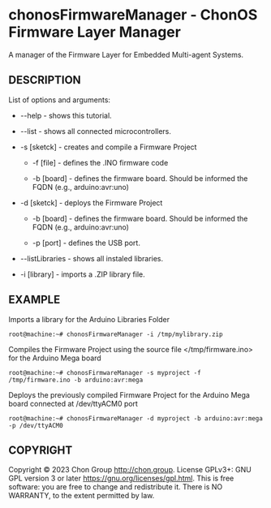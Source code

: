 # chonosFirmwareManager - ChonOS Firmware Layer Manager
A manager of the Firmware Layer for Embedded Multi-agent Systems.

## DESCRIPTION

List of options and arguments:

+ --help          \- shows this tutorial.

+ --list          \- shows all connected microcontrollers.

+ -s [sketck]     \- creates and compile a Firmware Project

  * -f [file]   \- defines the .INO firmware code 
  
  * -b [board]  \- defines the firmware board. Should be informed the FQDN (e.g., arduino:avr:uno)

+ -d [sketck]     \- deploys the Firmware Project

  * -b [board]  \- defines the firmware board. Should be informed the FQDN (e.g., arduino:avr:uno)
  
  * -p [port]   \- defines the USB port.

+ --listLibraries \- shows all instaled libraries.

+ -i [library]    \- imports a .ZIP library file.

## EXAMPLE
Imports a library for the Arduino Libraries Folder
```console
root@machine:~# chonosFirmwareManager -i /tmp/mylibrary.zip
```

Compiles the Firmware Project <myproject> using the source file </tmp/firmware.ino> for the Arduino Mega board   
```console
root@machine:~# chonosFirmwareManager -s myproject -f /tmp/firmware.ino -b arduino:avr:mega
```

Deploys the previously compiled Firmware Project <myproject> for the Arduino Mega board connected at /dev/ttyACM0 port 
```console
root@machine:~# chonosFirmwareManager -d myproject -b arduino:avr:mega -p /dev/ttyACM0
```
## COPYRIGHT
Copyright © 2023 Chon Group http://chon.group. License GPLv3+: GNU GPL version 3 or later https://gnu.org/licenses/gpl.html. This is free software: you are free to change and redistribute it. There is NO WARRANTY, to the extent permitted by law.

